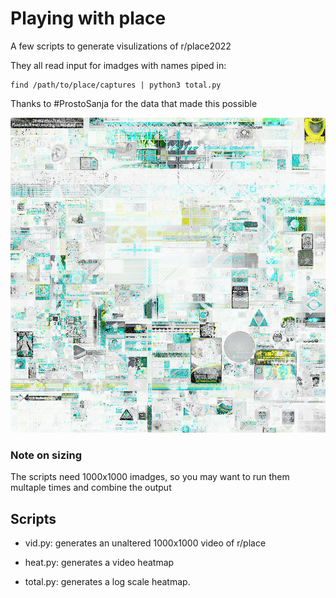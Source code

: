 # Playing with place

A few scripts to generate visulizations of r/place2022

They all read input for imadges with names piped in:

    find /path/to/place/captures | python3 total.py

Thanks to #ProstoSanja for the data that made this possible

![Heatmap](total.png)

### Note on sizing

The scripts need 1000x1000 imadges, so you may want to run them multaple times and combine the output

## Scripts

- vid.py: generates an unaltered 1000x1000 video of r/place

- heat.py: generates a video heatmap

- total.py: generates a log scale heatmap.

